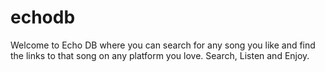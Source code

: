 # echodb
Welcome to Echo DB where you can search for any song you like and find the links to that song on any platform you love. Search, Listen and Enjoy.
